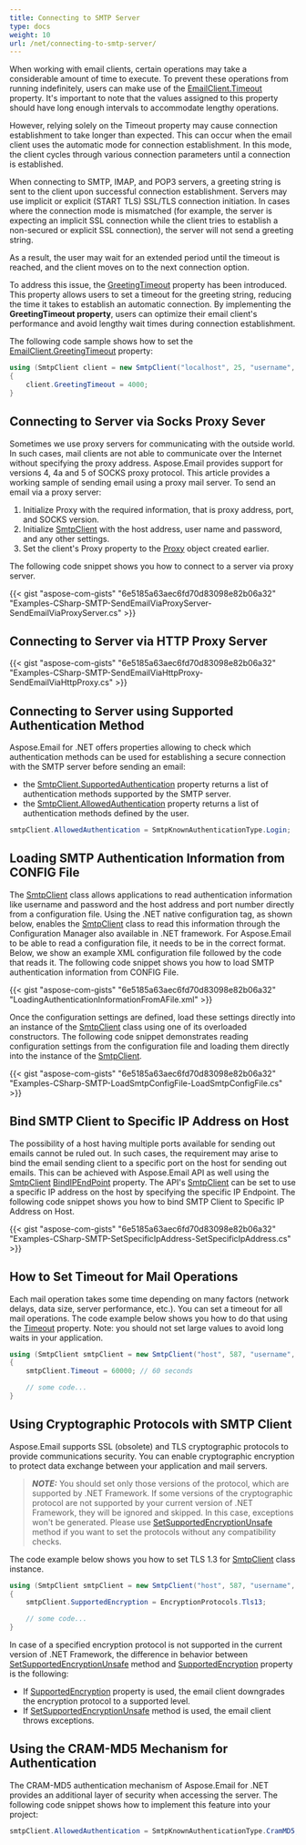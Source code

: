 ```yaml
---
title: Connecting to SMTP Server
type: docs
weight: 10
url: /net/connecting-to-smtp-server/
---
```


When working with email clients, certain operations may take a considerable amount of time to execute. To prevent these operations from running indefinitely, users can make use of the [EmailClient.Timeout](https://reference.aspose.com/email/net/aspose.email.clients/emailclient/timeout/) property. It's important to note that the values assigned to this property should have long enough intervals to accommodate lengthy operations.

However, relying solely on the Timeout property may cause connection establishment to take longer than expected. This can occur when the email client uses the automatic mode for connection establishment. In this mode, the client cycles through various connection parameters until a connection is established.

When connecting to SMTP, IMAP, and POP3 servers, a greeting string is sent to the client upon successful connection establishment. Servers may use implicit or explicit (START TLS) SSL/TLS connection initiation. In cases where the connection mode is mismatched (for example, the server is expecting an implicit SSL connection while the client tries to establish a non-secured or explicit SSL connection), the server will not send a greeting string.

As a result, the user may wait for an extended period until the timeout is reached, and the client moves on to the next connection option.

To address this issue, the [GreetingTimeout](https://reference.aspose.com/email/net/aspose.email.clients/emailclient/greetingtimeout/) property has been introduced. This property allows users to set a timeout for the greeting string, reducing the time it takes to establish an automatic connection. By implementing the **GreetingTimeout property**, users can optimize their email client's performance and avoid lengthy wait times during connection establishment.

The following code sample shows how to set the [EmailClient.GreetingTimeout](https://reference.aspose.com/email/net/aspose.email.clients/emailclient/greetingtimeout/) property:

```cs
using (SmtpClient client = new SmtpClient("localhost", 25, "username", "password"))
{
    client.GreetingTimeout = 4000;
}
```

## **Connecting to Server via Socks Proxy Sever**

Sometimes we use proxy servers for communicating with the outside world. In such cases, mail clients are not able to communicate over the Internet without specifying the proxy address. Aspose.Email provides support for versions 4, 4a and 5 of SOCKS proxy protocol. This article provides a working sample of sending email using a proxy mail server. To send an email via a proxy server:

1. Initialize Proxy with the required information, that is proxy address, port, and SOCKS version.
1. Initialize [SmtpClient](https://reference.aspose.com/email/net/aspose.email.clients.smtp/smtpclient/) with the host address, user name and password, and any other settings.
1. Set the client's Proxy property to the [Proxy](https://reference.aspose.com/email/net/aspose.email.clients/proxy/) object created earlier.

The following code snippet shows you how to connect to a server via proxy server.

{{< gist "aspose-com-gists" "6e5185a63aec6fd70d83098e82b06a32" "Examples-CSharp-SMTP-SendEmailViaProxyServer-SendEmailViaProxyServer.cs" >}}

## **Connecting to Server via HTTP Proxy Server**

{{< gist "aspose-com-gists" "6e5185a63aec6fd70d83098e82b06a32" "Examples-CSharp-SMTP-SendEmailViaHttpProxy-SendEmailViaHttpProxy.cs" >}}

## **Connecting to Server using Supported Authentication Method**

Aspose.Email for .NET offers properties allowing to check which authentication methods can be used for establishing a secure connection with the SMTP server before sending an email:
- the [SmtpClient.SupportedAuthentication](https://reference.aspose.com/email/net/aspose.email.clients.smtp/smtpclient/supportedauthentication/) property returns a list of authentication methods supported by the SMTP server. 
- the [SmtpClient.AllowedAuthentication](https://reference.aspose.com/email/net/aspose.email.clients.smtp/smtpclient/allowedauthentication/) property returns a list of authentication methods defined by the user.

```cs
smtpClient.AllowedAuthentication = SmtpKnownAuthenticationType.Login;
```

## **Loading SMTP Authentication Information from CONFIG File**

The [SmtpClient](https://reference.aspose.com/email/net/aspose.email.clients.smtp/smtpclient/) class allows applications to read authentication information like username and password and the host address and port number directly from a configuration file. Using the .NET native configuration tag, as shown below, enables the [SmtpClient](https://reference.aspose.com/email/net/aspose.email.clients.smtp/smtpclient/) class to read this information through the Configuration Manager also available in .NET framework. For Aspose.Email to be able to read a configuration file, it needs to be in the correct format. Below, we show an example XML configuration file followed by the code that reads it. The following code snippet shows you how to load SMTP authentication information from CONFIG File.

{{< gist "aspose-com-gists" "6e5185a63aec6fd70d83098e82b06a32" "LoadingAuthenticationInformationFromAFile.xml" >}}

Once the configuration settings are defined, load these settings directly into an instance of the [SmtpClient](https://reference.aspose.com/email/net/aspose.email.clients.smtp/smtpclient/) class using one of its overloaded constructors. The following code snippet demonstrates reading configuration settings from the configuration file and loading them directly into the instance of the [SmtpClient](https://reference.aspose.com/email/net/aspose.email.clients.smtp/smtpclient/).

{{< gist "aspose-com-gists" "6e5185a63aec6fd70d83098e82b06a32" "Examples-CSharp-SMTP-LoadSmtpConfigFile-LoadSmtpConfigFile.cs" >}}

## **Bind SMTP Client to Specific IP Address on Host**

The possibility of a host having multiple ports available for sending out emails cannot be ruled out. In such cases, the requirement may arise to bind the email sending client to a specific port on the host for sending out emails. This can be achieved with Aspose.Email API as well using the [SmtpClient](https://reference.aspose.com/email/net/aspose.email.clients.smtp/smtpclient/) [BindIPEndPoint](https://apireference.aspose.com/email/net/aspose.email.clients/emailclient/events/bindipendpoint) property. The API's [SmtpClient](https://reference.aspose.com/email/net/aspose.email.clients.smtp/smtpclient/) can be set to use a specific IP address on the host by specifying the specific IP Endpoint. The following code snippet shows you how to bind SMTP Client to Specific IP Address on Host.



{{< gist "aspose-com-gists" "6e5185a63aec6fd70d83098e82b06a32" "Examples-CSharp-SMTP-SetSpecificIpAddress-SetSpecificIpAddress.cs" >}}

## **How to Set Timeout for Mail Operations**

Each mail operation takes some time depending on many factors (network delays, data size, server performance, etc.). You can set a timeout for all mail operations. The code example below shows you how to do that using the [Timeout](https://reference.aspose.com/email/net/aspose.email.clients/emailclient/timeout/) property. Note: you should not set large values to avoid long waits in your application.

```csharp
using (SmtpClient smtpClient = new SmtpClient("host", 587, "username", "password", SecurityOptions.SSLExplicit))
{
    smtpClient.Timeout = 60000; // 60 seconds

    // some code...
}
```

## **Using Cryptographic Protocols with SMTP Client**

Aspose.Email supports SSL (obsolete) and TLS cryptographic protocols to provide communications security. You can enable cryptographic encryption to protect data exchange between your application and mail servers.

> **_NOTE:_**  You should set only those versions of the protocol, which are supported by .NET Framework. If some versions of the cryptographic protocol are not supported by your current version of .NET Framework, they will be ignored and skipped. In this case, exceptions won't be generated. Please use [SetSupportedEncryptionUnsafe](https://reference.aspose.com/email/net/aspose.email.clients/emailclient/setsupportedencryptionunsafe/#setsupportedencryptionunsafe) method if you want to set the protocols without any compatibility checks.

The code example below shows you how to set TLS 1.3 for [SmtpClient](https://reference.aspose.com/email/net/aspose.email.clients.smtp/smtpclient/) class instance.

```csharp
using (SmtpClient smtpClient = new SmtpClient("host", 587, "username", "password", SecurityOptions.SSLExplicit))
{
    smtpClient.SupportedEncryption = EncryptionProtocols.Tls13;

    // some code...
}
```

In case of a specified encryption protocol is not supported in the current version of .NET Framework, the difference in behavior between [SetSupportedEncryptionUnsafe](https://reference.aspose.com/email/net/aspose.email.clients/emailclient/setsupportedencryptionunsafe/#setsupportedencryptionunsafe) method and [SupportedEncryption](https://reference.aspose.com/email/net/aspose.email.clients/emailclient/supportedencryption/) property is the following:
- If [SupportedEncryption](https://reference.aspose.com/email/net/aspose.email.clients/emailclient/supportedencryption/) property is used, the email client downgrades the encryption protocol to a supported level.
- If [SetSupportedEncryptionUnsafe](https://reference.aspose.com/email/net/aspose.email.clients/emailclient/setsupportedencryptionunsafe/#setsupportedencryptionunsafe) method is used, the email client throws exceptions.

##  **Using the CRAM-MD5 Mechanism for Authentication**

The CRAM-MD5 authentication mechanism of Aspose.Email for .NET provides an additional layer of security when accessing the server. The following code snippet shows how to implement this feature into your project:

```cs
smtpClient.AllowedAuthentication = SmtpKnownAuthenticationType.CramMD5;
```